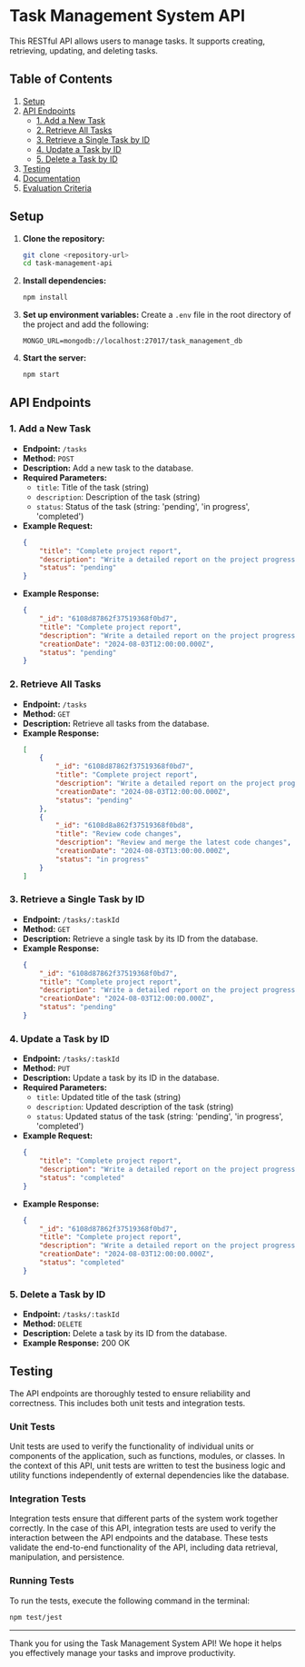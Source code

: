 # Task Management System API

This RESTful API allows users to manage tasks. It supports creating, retrieving, updating, and deleting tasks.

## Table of Contents
1. [Setup](#setup)
2. [API Endpoints](#api-endpoints)
    - [1. Add a New Task](#1-add-a-new-task)
    - [2. Retrieve All Tasks](#2-retrieve-all-tasks)
    - [3. Retrieve a Single Task by ID](#3-retrieve-a-single-task-by-id)
    - [4. Update a Task by ID](#4-update-a-task-by-id)
    - [5. Delete a Task by ID](#5-delete-a-task-by-id)
3. [Testing](#testing)
4. [Documentation](#documentation)
5. [Evaluation Criteria](#evaluation-criteria)

## Setup

1. **Clone the repository:**
    ```bash
    git clone <repository-url>
    cd task-management-api
    ```

2. **Install dependencies:**
    ```bash
    npm install
    ```

3. **Set up environment variables:**
    Create a `.env` file in the root directory of the project and add the following:
    ```dotenv
    MONGO_URL=mongodb://localhost:27017/task_management_db
    ```

4. **Start the server:**
    ```bash
    npm start
    ```

## API Endpoints

### 1. Add a New Task

- **Endpoint:** `/tasks`
- **Method:** `POST`
- **Description:** Add a new task to the database.
- **Required Parameters:**
    - `title`: Title of the task (string)
    - `description`: Description of the task (string)
    - `status`: Status of the task (string: 'pending', 'in progress', 'completed')
- **Example Request:**
    ```json
    {
        "title": "Complete project report",
        "description": "Write a detailed report on the project progress",
        "status": "pending"
    }
    ```
- **Example Response:**
    ```json
    {
        "_id": "6108d87862f37519368f0bd7",
        "title": "Complete project report",
        "description": "Write a detailed report on the project progress",
        "creationDate": "2024-08-03T12:00:00.000Z",
        "status": "pending"
    }
    ```

### 2. Retrieve All Tasks

- **Endpoint:** `/tasks`
- **Method:** `GET`
- **Description:** Retrieve all tasks from the database.
- **Example Response:**
    ```json
    [
        {
            "_id": "6108d87862f37519368f0bd7",
            "title": "Complete project report",
            "description": "Write a detailed report on the project progress",
            "creationDate": "2024-08-03T12:00:00.000Z",
            "status": "pending"
        },
        {
            "_id": "6108d8a862f37519368f0bd8",
            "title": "Review code changes",
            "description": "Review and merge the latest code changes",
            "creationDate": "2024-08-03T13:00:00.000Z",
            "status": "in progress"
        }
    ]
    ```

### 3. Retrieve a Single Task by ID

- **Endpoint:** `/tasks/:taskId`
- **Method:** `GET`
- **Description:** Retrieve a single task by its ID from the database.
- **Example Response:**
    ```json
    {
        "_id": "6108d87862f37519368f0bd7",
        "title": "Complete project report",
        "description": "Write a detailed report on the project progress",
        "creationDate": "2024-08-03T12:00:00.000Z",
        "status": "pending"
    }
    ```

### 4. Update a Task by ID

- **Endpoint:** `/tasks/:taskId`
- **Method:** `PUT`
- **Description:** Update a task by its ID in the database.
- **Required Parameters:**
    - `title`: Updated title of the task (string)
    - `description`: Updated description of the task (string)
    - `status`: Updated status of the task (string: 'pending', 'in progress', 'completed')
- **Example Request:**
    ```json
    {
        "title": "Complete project report",
        "description": "Write a detailed report on the project progress",
        "status": "completed"
    }
    ```
- **Example Response:**
    ```json
    {
        "_id": "6108d87862f37519368f0bd7",
        "title": "Complete project report",
        "description": "Write a detailed report on the project progress",
        "creationDate": "2024-08-03T12:00:00.000Z",
        "status": "completed"
    }
    ```

### 5. Delete a Task by ID

- **Endpoint:** `/tasks/:taskId`
- **Method:** `DELETE`
- **Description:** Delete a task by its ID from the database.
- **Example Response:** 200 OK

## Testing

The API endpoints are thoroughly tested to ensure reliability and correctness. This includes both unit tests and integration tests.

### Unit Tests

Unit tests are used to verify the functionality of individual units or components of the application, such as functions, modules, or classes. In the context of this API, unit tests are written to test the business logic and utility functions independently of external dependencies like the database.

### Integration Tests

Integration tests ensure that different parts of the system work together correctly. In the case of this API, integration tests are used to verify the interaction between the API endpoints and the database. These tests validate the end-to-end functionality of the API, including data retrieval, manipulation, and persistence.

### Running Tests

To run the tests, execute the following command in the terminal:

```bash
npm test/jest
  ```

---

Thank you for using the Task Management System API! We hope it helps you effectively manage your tasks and improve productivity.